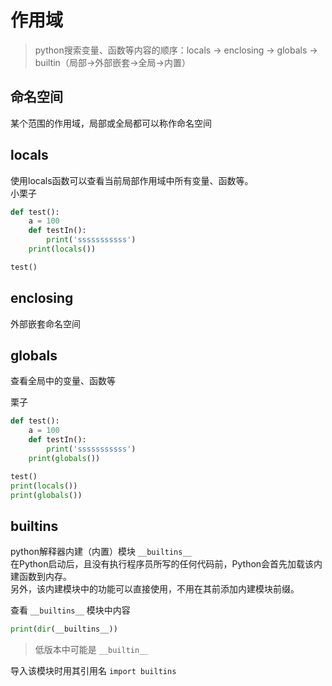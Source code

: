 # 作用域

> python搜索变量、函数等内容的顺序：locals -> enclosing -> globals -> builtin（局部->外部嵌套->全局->内置）

## 命名空间

某个范围的作用域，局部或全局都可以称作命名空间

## locals

使用locals函数可以查看当前局部作用域中所有变量、函数等。  
小栗子
```py
def test():
    a = 100
    def testIn():
        print('sssssssssss')
    print(locals())

test()
```

## enclosing

外部嵌套命名空间

## globals

查看全局中的变量、函数等

栗子
```py
def test():
    a = 100
    def testIn():
        print('sssssssssss')
    print(globals())

test()
print(locals())
print(globals())
```

## builtins

python解释器内建（内置）模块 `__builtins__`   
在Python启动后，且没有执⾏程序员所写的任何代码前，Python会⾸先加载该内建函数到内存。  
另外，该内建模块中的功能可以直接使⽤，不⽤在其前添加内建模块前缀。

查看 `__builtins__` 模块中内容
```py
print(dir(__builtins__))
```
> 低版本中可能是 `__builtin__`

导入该模块时用其引用名 `import builtins`
